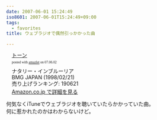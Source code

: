 ```yaml
---
date: 2007-06-01 15:24:49
iso8601: 2007-06-01T15:24:49+09:00
tags:
  - favorites
title: ウェブラジオで偶然引っかかった曲

---
```


<div class="entry-body">
  <div class="amazlet-box" style="margin-bottom:0px;">
    <div class="amazlet-image" style="float:left;"><a href="http://www.amazon.co.jp/exec/obidos/ASIN/B00000JO44/nqounet-22/ref=nosim/" name="amazletlink" id="amazletlink"></a></div>
    <div class="amazlet-info" style="float:left;margin-left:15px;line-height:120%">
      <div class="amazlet-name" style="margin-bottom:10px;line-height:120%"><a href="http://www.amazon.co.jp/exec/obidos/ASIN/B00000JO44/nqounet-22/ref=nosim/" name="amazletlink" id="amazletlink">トーン</a>
        <div class="amazlet-powered-date" style="font-size:7pt;margin-top:5px;font-family:verdana;line-height:120%">posted with <a href="http://app.amazlet.com/amazlet/" title="トーン">amazlet</a> on 07.06.02</div>
      </div>
      <div class="amazlet-detail">ナタリー・インブルーリア <br />BMG JAPAN (1998/02/21)<br />売り上げランキング: 190621<br /></div>
      <div class="amazlet-link" style="margin-top: 5px"><a href="http://www.amazon.co.jp/exec/obidos/ASIN/B00000JO44/nqounet-22/ref=nosim/" name="amazletlink" id="amazletlink">Amazon.co.jp で詳細を見る</a></div>
    </div>
    <div class="amazlet-footer" style="clear: left"></div>
  </div>

  <p>何気なくiTuneでウェブラジオを聴いていたらかかっていた曲。<br />
    何に惹かれたのかはわからないけど。<br /></p>
</div>
